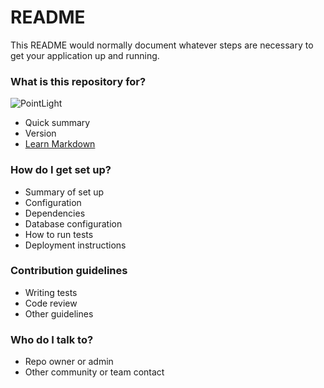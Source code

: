 # README #

This README would normally document whatever steps are necessary to get your application up and running.

### What is this repository for? ###
![PointLight](https://github.com/Xev33/RealTimeGraphics_CardiffMet/assets/106018428/f956f786-aac7-47dc-bb0c-37b42a08cd20)

* Quick summary
* Version
* [Learn Markdown](https://bitbucket.org/tutorials/markdowndemo)

### How do I get set up? ###

* Summary of set up
* Configuration
* Dependencies
* Database configuration
* How to run tests
* Deployment instructions

### Contribution guidelines ###

* Writing tests
* Code review
* Other guidelines

### Who do I talk to? ###

* Repo owner or admin
* Other community or team contact
